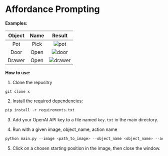 # Affordance Prompting

**Examples:**

| Object  | Name | Result |
|:-------------:|:-----------:|:------:|
| Pot           | Pick        | ![pot](https://github.com/user-attachments/assets/47a2f807-16ee-4099-9630-35221eb79d47) |
| Door          | Open        | ![door](https://github.com/user-attachments/assets/dfc29bc8-ebab-41c1-8571-771219192d29) |
| Drawer          | Open        | ![drawer](https://github.com/user-attachments/assets/857453c6-8e85-456a-873c-5074a189f670) |



  
**How to use:**

1. Clone the repositry
```shell
git clone x
```

2. Install the required dependencies:
```python
pip install -r requirements.txt
```
3. Add your OpenAI API key to a file named `key.txt` in the main directory.

4. Run with a given image, object_name, action name
```python
python main.py --image <path_to_image> --object_name <object_name> --action <action>
```

5. Click on a chosen starting position in the image, then close the window.


